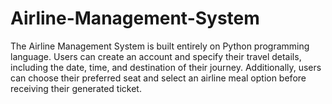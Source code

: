 # Airline-Management-System
The Airline Management System is built entirely on Python programming language. Users can create an account and specify their travel details, including the date, time, and destination of their journey. Additionally, users can choose their preferred seat and select an airline meal option before receiving their generated ticket.
